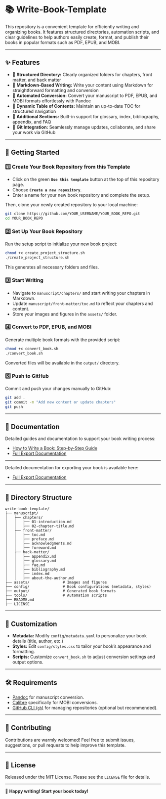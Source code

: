 
# 📚 Write-Book-Template

This repository is a convenient template for efficiently writing and organizing books. It features structured directories, automation scripts, and clear guidelines to help authors easily create, format, and publish their books in popular formats such as PDF, EPUB, and MOBI.

---

## ✨ Features

- 📂 **Structured Directory:** Clearly organized folders for chapters, front matter, and back matter
- 📝 **Markdown-Based Writing:** Write your content using Markdown for straightforward formatting and conversion
- 🔄 **Automated Conversion:** Convert your manuscript to PDF, EPUB, and MOBI formats effortlessly with Pandoc
- 📜 **Dynamic Table of Contents:** Maintain an up-to-date TOC for structured navigation
- 📑 **Additional Sections:** Built-in support for glossary, index, bibliography, appendix, and FAQ
- 🚀 **Git Integration:** Seamlessly manage updates, collaborate, and share your work via GitHub

---

## 🚦 Getting Started

### 1️⃣ Create Your Book Repository from this Template

- Click on the green **`Use this template`** button at the top of this repository page.
- Choose **`Create a new repository`**.
- Enter a name for your new book repository and complete the setup.

Then, clone your newly created repository to your local machine:

```bash
git clone https://github.com/YOUR_USERNAME/YOUR_BOOK_REPO.git
cd YOUR_BOOK_REPO
```

### 2️⃣ Set Up Your Book Repository

Run the setup script to initialize your new book project:

```bash
chmod +x create_project_structure.sh
./create_project_structure.sh
```

This generates all necessary folders and files.

### 3️⃣ Start Writing

- Navigate to `manuscript/chapters/` and start writing your chapters in Markdown.
- Update `manuscript/front-matter/toc.md` to reflect your chapters and content.
- Store your images and figures in the `assets/` folder.

### 4️⃣ Convert to PDF, EPUB, and MOBI

Generate multiple book formats with the provided script:

```bash
chmod +x convert_book.sh
./convert_book.sh
```

Converted files will be available in the `output/` directory.

### 5️⃣ Push to GitHub

Commit and push your changes manually to GitHub:

```bash
git add .
git commit -m "Add new content or update chapters"
git push
```

---

## 📖 Documentation

Detailed guides and documentation to support your book writing process:

- [How to Write a Book: Step-by-Step Guide](how-to-write.md)
- [Full Export Documentation](full-export-documentation.md)

---

Detailed documentation for exporting your book is available here:

- [Full Export Documentation](full-export-documentation.md)

---

## 📁 Directory Structure

```
write-book-template/
├── manuscript/
│   ├── chapters/
│   │   ├── 01-introduction.md
│   │   ├── 02-chapter-title.md
│   ├── front-matter/
│   │   ├── toc.md
│   │   ├── preface.md
│   │   ├── acknowledgments.md
│   │   ├── foreword.md
│   ├── back-matter/
│   │   ├── appendix.md
│   │   ├── glossary.md
│   │   ├── faq.md
│   │   ├── bibliography.md
│   │   ├── index.md
│   │   ├── about-the-author.md
├── assets/               # Images and figures
├── config/               # Book configurations (metadata, styles)
├── output/               # Generated book formats
├── tools/                # Automation scripts
├── README.md
├── LICENSE
```

---

## 🎨 Customization

- **Metadata:** Modify `config/metadata.yaml` to personalize your book details (title, author, etc.)
- **Styles:** Edit `config/styles.css` to tailor your book’s appearance and formatting.
- **Scripts:** Customize `convert_book.sh` to adjust conversion settings and output options.

---

## 🛠 Requirements

- [Pandoc](https://pandoc.org/installing.html) for manuscript conversion.
- [Calibre](https://calibre-ebook.com/download) specifically for MOBI conversions.
- [GitHub CLI (`gh`)](https://cli.github.com/) for managing repositories (optional but recommended).

---

## 🤝 Contributing

Contributions are warmly welcomed! Feel free to submit issues, suggestions, or pull requests to help improve this template.

---

## 📄 License

Released under the MIT License. Please see the `LICENSE` file for details.

---

🚀 **Happy writing! Start your book today!**
